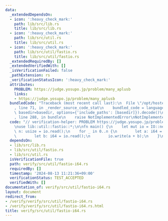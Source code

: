 ```yaml
---
data:
  _extendedDependsOn:
  - icon: ':heavy_check_mark:'
    path: lib/src/lib.rs
    title: lib/src/lib.rs
  - icon: ':heavy_check_mark:'
    path: lib/src/util.rs
    title: lib/src/util.rs
  - icon: ':heavy_check_mark:'
    path: lib/src/util/fastio.rs
    title: lib/src/util/fastio.rs
  _extendedRequiredBy: []
  _extendedVerifiedWith: []
  _isVerificationFailed: false
  _pathExtension: rs
  _verificationStatusIcon: ':heavy_check_mark:'
  attributes:
    PROBLEM: https://judge.yosupo.jp/problem/many_aplusb
    links:
    - https://judge.yosupo.jp/problem/many_aplusb
  bundledCode: "Traceback (most recent call last):\n  File \"/opt/hostedtoolcache/Python/3.10.14/x64/lib/python3.10/site-packages/onlinejudge_verify/documentation/build.py\"\
    , line 71, in _render_source_code_stat\n    bundled_code = language.bundle(stat.path,\
    \ basedir=basedir, options={'include_paths': [basedir]}).decode()\n  File \"/opt/hostedtoolcache/Python/3.10.14/x64/lib/python3.10/site-packages/onlinejudge_verify/languages/rust.py\"\
    , line 288, in bundle\n    raise NotImplementedError\nNotImplementedError\n"
  code: "// verification-helper: PROBLEM https://judge.yosupo.jp/problem/many_aplusb\n\
    \nuse lib::util::fastio::*;\n\nfn main() {\n    let mut io = IO::new();\n    let\
    \ n: usize = io.read();\n    for _ in 0..n {\n        let a: i64 = io.read();\n\
    \        let b: i64 = io.read();\n        io.write(a + b);\n    }\n}\n"
  dependsOn:
  - lib/src/lib.rs
  - lib/src/util/fastio.rs
  - lib/src/util.rs
  isVerificationFile: true
  path: verify/src/util/fastio-i64.rs
  requiredBy: []
  timestamp: '2024-08-13 11:21:36+09:00'
  verificationStatus: TEST_ACCEPTED
  verifiedWith: []
documentation_of: verify/src/util/fastio-i64.rs
layout: document
redirect_from:
- /verify/verify/src/util/fastio-i64.rs
- /verify/verify/src/util/fastio-i64.rs.html
title: verify/src/util/fastio-i64.rs
---
```

